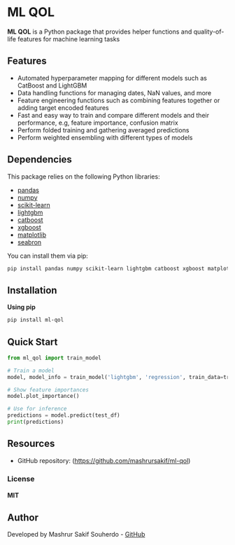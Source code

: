 # ML QOL

**ML QOL** is a Python package that provides helper functions and quality-of-life features for machine learning tasks

## Features

- Automated hyperparameter mapping for different models such as CatBoost and LightGBM
- Data handling functions for managing dates, NaN values, and more
- Feature engineering functions such as combining features together or adding target encoded features
- Fast and easy way to train and compare different models and their performance, e.g, feature importance, confusion matrix
- Perform folded training and gathering averaged predictions
- Perform weighted ensembling with different types of models

## Dependencies

This package relies on the following Python libraries:

- [pandas](https://pandas.pydata.org/)
- [numpy](https://numpy.org/)
- [scikit-learn](https://scikit-learn.org/)
- [lightgbm](https://github.com/microsoft/LightGBM)
- [catboost](https://catboost.ai/)
- [xgboost](https://github.com/dmlc/xgboost)
- [matplotlib](https://matplotlib.org/)
- [seabron](https://seaborn.pydata.org/)

You can install them via pip:

```bash
pip install pandas numpy scikit-learn lightgbm catboost xgboost matplotlib seaborn
```

## Installation

**Using pip**

```bash
pip install ml-qol
```

## Quick Start

```python
from ml_qol import train_model

# Train a model
model, model_info = train_model('lightgbm', 'regression', train_data=train_df, target_col='price')

# Show feature importances
model.plot_importance()

# Use for inference
predictions = model.predict(test_df)
print(predictions)
```

## Resources

- GitHub repository: (https://github.com/mashrursakif/ml-qol)
<!-- - Documentation: Currently unavailable -->

### License

#### MIT

## Author

Developed by Mashrur Sakif Souherdo - [GitHub](https://github.com/mashrursakif)
